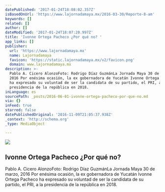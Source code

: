 ```yaml
---
datePublished: '2017-01-24T18:08:02.357Z'
isBasedOnUrl: 'https://www.lajornadamaya.mx/2016-03-30/Reporte-8-am'
keywords: []
related: []
author: []
dateModified: '2017-01-24T18:07:20.997Z'
title: 'Ivonne Ortega Pacheco ¿Por qué no? '
app_links: []
publisher:
  url: 'https://www.lajornadamaya.mx'
  name: Lajornadamaya
  favicon: 'https://static.lajornadamaya.mx/v2/favicon.png'
  domain: www.lajornadamaya.mx
description: >-
  Pablo A. Cicero AlonzoFoto: Rodrigo Díaz GuzmánLa Jornada Maya 30 de marzo,
  2016 Por enésima ocasión, la ex gobernadora de Yucatán Ivonne Ortega Pacheco
  ha expresado su voluntad de ser la candidata de su partido, el PRI, a la
  presidencia de la república en 2018.
inLanguage: es
sourcePath: _posts/2016-06-01-ivonne-ortega-pacheco-por-que-no.md
via: {}
inFeed: true
starred: false
datePublishedOriginal: '2016-11-09T21:05:37.938Z'
_context: 'http://schema.org'
_type: MediaObject

---
```

<article style=""><img src="https://s3-us-west-2.amazonaws.com/the-grid-img/p/7be7e857b2ebb357dfd424882fdf709fcde6bc9c.jpg" /><h1>Ivonne Ortega Pacheco ¿Por qué no? </h1><p>Pablo A. Cicero AlonzoFoto: Rodrigo Díaz GuzmánLa Jornada Maya 30 de marzo, 2016 Por enésima ocasión, la ex gobernadora de Yucatán Ivonne Ortega Pacheco ha expresado su voluntad de ser la candidata de su partido, el PRI, a la presidencia de la república en 2018.</p></article>
